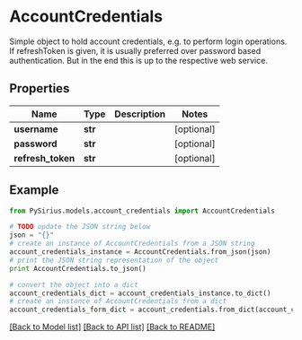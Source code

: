 # AccountCredentials

Simple object to hold account credentials, e.g. to perform login operations.  If refreshToken is given, it is usually preferred over password based authentication.  But in the end this is up to the respective web service.

## Properties

Name | Type | Description | Notes
------------ | ------------- | ------------- | -------------
**username** | **str** |  | [optional] 
**password** | **str** |  | [optional] 
**refresh_token** | **str** |  | [optional] 

## Example

```python
from PySirius.models.account_credentials import AccountCredentials

# TODO update the JSON string below
json = "{}"
# create an instance of AccountCredentials from a JSON string
account_credentials_instance = AccountCredentials.from_json(json)
# print the JSON string representation of the object
print AccountCredentials.to_json()

# convert the object into a dict
account_credentials_dict = account_credentials_instance.to_dict()
# create an instance of AccountCredentials from a dict
account_credentials_form_dict = account_credentials.from_dict(account_credentials_dict)
```
[[Back to Model list]](../README.md#documentation-for-models) [[Back to API list]](../README.md#documentation-for-api-endpoints) [[Back to README]](../README.md)


